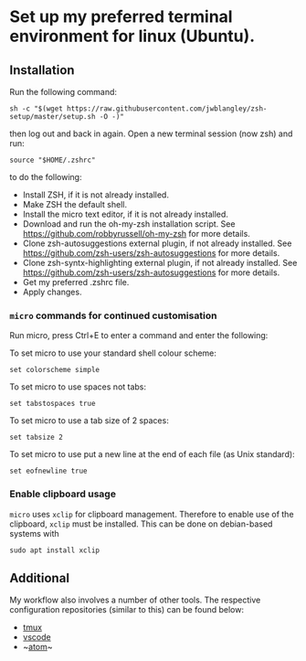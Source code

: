 # Set up my preferred terminal environment for linux (Ubuntu).

## Installation
Run the following command:
```shell
sh -c "$(wget https://raw.githubusercontent.com/jwblangley/zsh-setup/master/setup.sh -O -)"
```
then log out and back in again.
Open a new terminal session (now zsh) and run:
```shell
source "$HOME/.zshrc"
```
to do the following:
* Install ZSH, if it is not already installed.
* Make ZSH the default shell.
* Install the micro text editor, if it is not already installed.
* Download and run the oh-my-zsh installation script. See https://github.com/robbyrussell/oh-my-zsh for more details.
* Clone zsh-autosuggestions external plugin, if not already installed. See https://github.com/zsh-users/zsh-autosuggestions for more details.
* Clone zsh-syntx-highlighting external plugin, if not already installed. See https://github.com/zsh-users/zsh-autosuggestions for more details.
* Get my preferred .zshrc file.
* Apply changes.

### `micro` commands for continued customisation
Run micro, press Ctrl+E to enter a command and enter the following:

To set micro to use your standard shell colour scheme:
```shell
set colorscheme simple
```
To set micro to use spaces not tabs:
```shell
set tabstospaces true
```
To set micro to use a tab size of 2 spaces:
```shell
set tabsize 2
```
To set micro to use put a new line at the end of each file (as Unix standard):
```shell
set eofnewline true
```

### Enable clipboard usage
`micro` uses `xclip` for clipboard management. Therefore to enable use of the clipboard, `xclip` must be installed. This can be done on debian-based systems with 
```shell
sudo apt install xclip
```

## Additional
My workflow also involves a number of other tools. The respective configuration repositories (similar to this) can be found below:
* [tmux](https://github.com/jwblangley/tmux-config)
* [vscode](https://github.com/jwblangley/vscode-config)
* ~[atom](https://github.com/jwblangley/atom-config)~

